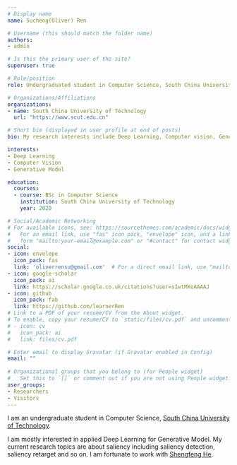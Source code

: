 ```yaml
---
# Display name
name: Sucheng(Oliver) Ren

# Username (this should match the folder name)
authors:
- admin

# Is this the primary user of the site?
superuser: true

# Role/position
role: Undergraduated student in Computer Science, South China University of Technology

# Organizations/Affiliations
organizations:
- name: South China University of Technology
  url: "https://www.scut.edu.cn"

# Short bio (displayed in user profile at end of posts)
bio: My research interests include Deep Learning, Computer vision, Generative model.

interests:
- Deep Learning
- Computer Vision
- Generative Model

education:
  courses:
  - course: BSc in Computer Science
    institution: South China University of Technology
    year: 2020

# Social/Academic Networking
# For available icons, see: https://sourcethemes.com/academic/docs/widgets/#icons
#   For an email link, use "fas" icon pack, "envelope" icon, and a link in the
#   form "mailto:your-email@example.com" or "#contact" for contact widget.
social:
- icon: envelope
  icon_pack: fas
  link: 'oliverrensu@gmail.com'  # For a direct email link, use "mailto:test@example.org".
- icon: google-scholar
  icon_pack: ai
  link: https://scholar.google.co.uk/citations?user=sIwtMXoAAAAJ
- icon: github
  icon_pack: fab
  link: https://github.com/learnerRen
# Link to a PDF of your resume/CV from the About widget.
# To enable, copy your resume/CV to `static/files/cv.pdf` and uncomment the lines below.  
# - icon: cv
#   icon_pack: ai
#   link: files/cv.pdf

# Enter email to display Gravatar (if Gravatar enabled in Config)
email: ""
  
# Organizational groups that you belong to (for People widget)
#   Set this to `[]` or comment out if you are not using People widget.  
user_groups:
- Researchers
- Visitors
---
```


I am an undergraduate student in Computer Science, [South China University of Technology](https://www.scut.edu.cn).

I am mostly interested in applied Deep Learning for Generative Model. My current research topics are about saliency including saliency detection, saliency retarget and so on. I am fortunate to work with [Shengfeng He](http://www.shengfenghe.com/).
